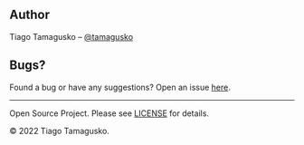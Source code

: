 ## Author

Tiago Tamagusko – [@tamagusko](https://github.com/tamagusko)

## Bugs?

Found a bug or have any suggestions? Open an issue [here](https://github.com/tamagusko/road-quality/issues).

---

Open Source Project. Please see [LICENSE](https://github.com/tamagusko/road-quality/blob/main/LICENSE) for details.

© 2022 Tiago Tamagusko.
